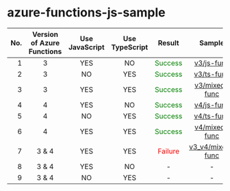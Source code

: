 # azure-functions-js-sample

| No. | Version of Azure Functions | Use JavaScript | Use TypeScript | Result                             | Sample                               | 
| --: | :------------------------: | :------------: | :------------: | :--------------------------------: | :----------------------------------: | 
| 1   | 3                          | YES            | NO             | <font color="green">Success</font> | [v3/js-func](v3/js-func)             | 
| 2   | 3                          | NO             | YES            | <font color="green">Success</font> | [v3/ts-func](v3/ts-func)             | 
| 3   | 3                          | YES            | YES            | <font color="green">Success</font> | [v3/mixed-func](v3/mixed-func)       | 
| 4   | 4                          | YES            | NO             | <font color="green">Success</font> | [v4/js-func](v4/js-func)             | 
| 5   | 4                          | NO             | YES            | <font color="green">Success</font> | [v4/ts-func](v4/ts-func)             | 
| 6   | 4                          | YES            | YES            | <font color="green">Success</font> | [v4/mixed-func](v4/mixed-func)       | 
| 7   | 3 & 4                      | YES            | YES            | <font color="red">Failure</font>   | [v3_v4/mixed-func](v3_v4/mixed-func) | 
| 8   | 3 & 4                      | YES            | NO             | -                                  | -                                    | 
| 9   | 3 & 4                      | NO             | YES            | -                                  | -                                    | 
